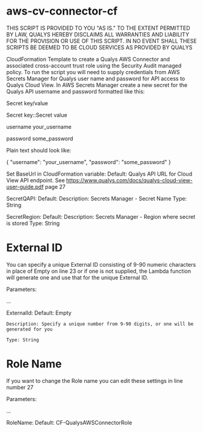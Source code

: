 # aws-cv-connector-cf
THIS SCRIPT IS PROVIDED TO YOU "AS IS."  TO THE EXTENT PERMITTED BY LAW, QUALYS HEREBY DISCLAIMS ALL WARRANTIES AND LIABILITY FOR THE PROVISION OR USE OF THIS SCRIPT.  IN NO EVENT SHALL THESE SCRIPTS BE DEEMED TO BE CLOUD SERVICES AS PROVIDED BY QUALYS

CloudFormation Template to create a Qualys AWS Connector and associated cross-account trust role using the Security Audit managed policy.
To run the script you will need to supply credentials from AWS Secrets Manager for
Qualys user name and password for API access to Qualys Cloud View.
In AWS Secrets Manager create a new secret for the Qualys API username and password formatted like this:

Secret key/value

Secret key::Secret value

username your_username

password some_password

Plain text should look like:

{
  "username": "your_username",
  "password": "some_password"
}

Set BaseUrl in CloudFormation variable:
    Default: Qualys API URL for Cloud View API endpoint. See https://www.qualys.com/docs/qualys-cloud-view-user-guide.pdf page 27

SecretQAPI:
      Default: <ENTER SECRET NAME>
      Description: Secrets Manager - Secret Name
      Type: String

SecretRegion:
      Default: <ENTER REGION FOR SECRET>
      Description: Secrets Manager - Region where secret is stored
      Type: String


# External ID
You can specify a unique External ID consisting of 9-90 numeric characters in place of Empty on line 23 or if one is not supplied, the Lambda function will generate one and use that for the unique External ID.

Parameters:

...

  ExternalId:
    Default: Empty

    Description: Specify a unique number from 9-90 digits, or one will be generated for you

    Type: String

# Role Name
If you want to change the Role name you can edit these settings in line number 27

Parameters:

...

  RoleName:
    Default: CF-QualysAWSConnectorRole
